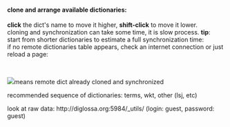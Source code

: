 #### clone and arrange available dictionaries:

<!-- <p id="cloning-text" class="green">&nbsp;</p> -->

<div class="section-descr">
    <b>click</b> the dict's name to move it higher, <b>shift-click</b> to move it lower.
    <br>cloning and synchronization can take some time, it is slow process.
    <!-- But you can work with selected dictionary just after click, before a process will be fully finished. -->
    <b>tip</b>: start from shorter dictionaries to estimate a full synchronization time:
</div>

<div id="before-remote-table" class="error-message">if no remote dictionaries table appears, check an internet connection or just reload a page:  </div>

<p>&nbsp;</p>

<div class="section-descr">
    <p><img src="../resources/check.png" class="dict-check">means remote dict already cloned and synchronized</p>
    <p>recommended sequence of dictionaries: terms, wkt, other (lsj, etc) </p>
    <p>look at raw data: <span class="external link">http://diglossa.org:5984/_utils/</span> (login: guest, password: guest)</p>
</div>

